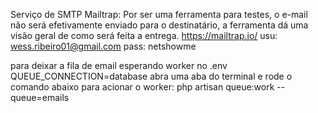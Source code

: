  Serviço de SMTP Mailtrap:
Por ser uma ferramenta para testes, o e-mail não será efetivamente enviado para o destinatário, a ferramenta dá uma visão geral de como será feita a entrega.
https://mailtrap.io/
usu: wess.ribeiro01@gmail.com
pass: netshowme

para deixar a fila de email esperando worker no .env
QUEUE_CONNECTION=database
abra uma aba do terminal e rode o comando abaixo para acionar o worker:
php artisan queue:work --queue=emails
